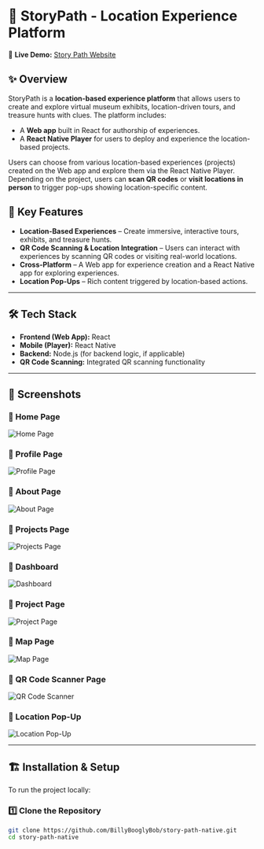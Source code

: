 # 📍 StoryPath - Location Experience Platform  

🔗 **Live Demo:** [Story Path Website](https://story-path-95otuls94-billybooglybobs-projects.vercel.app)

## ✨ Overview  
StoryPath is a **location-based experience platform** that allows users to create and explore virtual museum exhibits, location-driven tours, and treasure hunts with clues. The platform includes:  

- A **Web app** built in React for authorship of experiences.  
- A **React Native Player** for users to deploy and experience the location-based projects.  

Users can choose from various location-based experiences (projects) created on the Web app and explore them via the React Native Player. Depending on the project, users can **scan QR codes** or **visit locations in person** to trigger pop-ups showing location-specific content.  

## 🚀 Key Features  
- **Location-Based Experiences** – Create immersive, interactive tours, exhibits, and treasure hunts.  
- **QR Code Scanning & Location Integration** – Users can interact with experiences by scanning QR codes or visiting real-world locations.  
- **Cross-Platform** – A Web app for experience creation and a React Native app for exploring experiences.  
- **Location Pop-Ups** – Rich content triggered by location-based actions.  

---

## 🛠 Tech Stack  
- **Frontend (Web App):** React  
- **Mobile (Player):** React Native  
- **Backend:** Node.js (for backend logic, if applicable)  
- **QR Code Scanning:** Integrated QR scanning functionality  

---

## 📸 Screenshots  
### 🔹 Home Page  
![Home Page](https://github.com/user-attachments/assets/79bfbf8a-a279-4573-8ac5-e6724dfe60e5)  

### 🔹 Profile Page  
![Profile Page](https://github.com/user-attachments/assets/2e54fe39-dd2e-4391-b452-9d976d612524)  

### 🔹 About Page  
![About Page](https://github.com/user-attachments/assets/162e286d-eac8-4a8b-afa0-582529d9e3e3)  

### 🔹 Projects Page  
![Projects Page](https://github.com/user-attachments/assets/18e0aa56-eab4-4d15-89e1-a49e8cc3c2cf)  

### 🔹 Dashboard  
![Dashboard](https://github.com/user-attachments/assets/020e9d89-b0ae-401b-be11-8b0a4de477a8)  

### 🔹 Project Page  
![Project Page](https://github.com/user-attachments/assets/ab345822-74ee-4fa6-b274-0c13d439dfb9)  

### 🔹 Map Page  
![Map Page](https://github.com/user-attachments/assets/dbc4d31c-776b-43c9-af1a-8bd0d20c13d2)  

### 🔹 QR Code Scanner Page  
![QR Code Scanner](https://github.com/user-attachments/assets/4a2135f8-57d4-45ff-a67d-a32d0bd99627)  

### 🔹 Location Pop-Up  
![Location Pop-Up](https://github.com/user-attachments/assets/f357e799-2864-4b3c-acef-f62ada84b948)  

---

## 🏗 Installation & Setup  
To run the project locally:  

### 1️⃣ Clone the Repository  
```bash
git clone https://github.com/BillyBooglyBob/story-path-native.git
cd story-path-native
